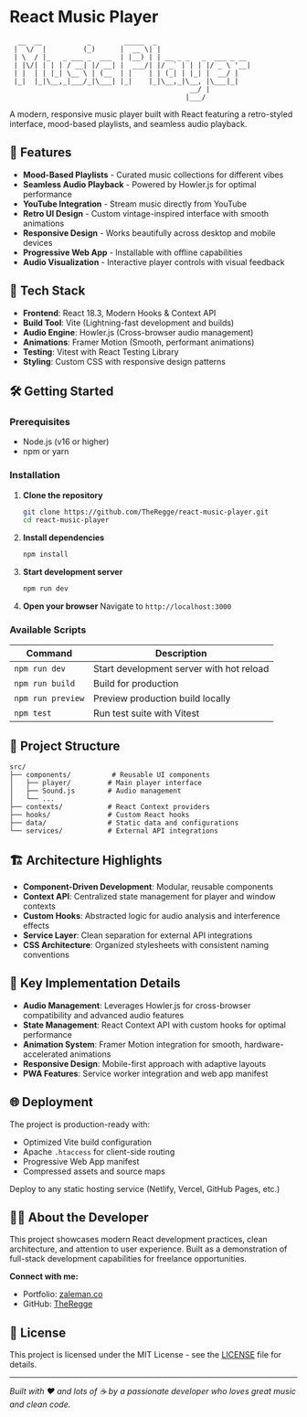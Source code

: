 # React Music Player

````
  __  __           _        _____  _                       
 |  \/  |         (_)      |  __ \| |                      
 | \  / |_   _ ___ _  ___  | |__) | | __ _ _   _  ___ _ __  
 | |\/| | | | / __| |/ __| |  ___/| |/ _` | | | |/ _ \ '__|  
 | |  | | |_| \__ \ | (__  | |    | | (_| | |_| |  __/ |   
 |_|  |_|\__,_|___/_|\___| |_|    |_|\__,_|\__, |\___|_|   
                                            __/ |          
                                           |___/           
````

A modern, responsive music player built with React featuring a retro-styled interface, mood-based playlists, and seamless audio playback.

## 🎵 Features

- **Mood-Based Playlists** - Curated music collections for different vibes
- **Seamless Audio Playback** - Powered by Howler.js for optimal performance
- **YouTube Integration** - Stream music directly from YouTube
- **Retro UI Design** - Custom vintage-inspired interface with smooth animations
- **Responsive Design** - Works beautifully across desktop and mobile devices
- **Progressive Web App** - Installable with offline capabilities
- **Audio Visualization** - Interactive player controls with visual feedback

## 🚀 Tech Stack

- **Frontend**: React 18.3, Modern Hooks & Context API
- **Build Tool**: Vite (Lightning-fast development and builds)
- **Audio Engine**: Howler.js (Cross-browser audio management)
- **Animations**: Framer Motion (Smooth, performant animations)
- **Testing**: Vitest with React Testing Library
- **Styling**: Custom CSS with responsive design patterns

## 🛠️ Getting Started

### Prerequisites
- Node.js (v16 or higher)
- npm or yarn

### Installation

1. **Clone the repository**
   ```bash
   git clone https://github.com/TheRegge/react-music-player.git
   cd react-music-player
   ```

2. **Install dependencies**
   ```bash
   npm install
   ```

3. **Start development server**
   ```bash
   npm run dev
   ```

4. **Open your browser**
   Navigate to `http://localhost:3000`

### Available Scripts

| Command | Description |
|---------|-------------|
| `npm run dev` | Start development server with hot reload |
| `npm run build` | Build for production |
| `npm run preview` | Preview production build locally |
| `npm test` | Run test suite with Vitest |

## 🎨 Project Structure

```
src/
├── components/          # Reusable UI components
│   ├── player/         # Main player interface
│   ├── Sound.js        # Audio management
│   └── ...
├── contexts/           # React Context providers
├── hooks/              # Custom React hooks
├── data/               # Static data and configurations
└── services/           # External API integrations
```

## 🏗️ Architecture Highlights

- **Component-Driven Development**: Modular, reusable components
- **Context API**: Centralized state management for player and window contexts
- **Custom Hooks**: Abstracted logic for audio analysis and interference effects
- **Service Layer**: Clean separation for external API integrations
- **CSS Architecture**: Organized stylesheets with consistent naming conventions

## 🔧 Key Implementation Details

- **Audio Management**: Leverages Howler.js for cross-browser compatibility and advanced audio features
- **State Management**: React Context API with custom hooks for optimal performance
- **Animation System**: Framer Motion integration for smooth, hardware-accelerated animations
- **Responsive Design**: Mobile-first approach with adaptive layouts
- **PWA Features**: Service worker integration and web app manifest

## 🌐 Deployment

The project is production-ready with:
- Optimized Vite build configuration
- Apache `.htaccess` for client-side routing
- Progressive Web App manifest
- Compressed assets and source maps

Deploy to any static hosting service (Netlify, Vercel, GitHub Pages, etc.)

## 👨‍💻 About the Developer

This project showcases modern React development practices, clean architecture, and attention to user experience. Built as a demonstration of full-stack development capabilities for freelance opportunities.

**Connect with me:**
- Portfolio: [zaleman.co](https://zaleman.co)
- GitHub: [TheRegge](https://github.com/TheRegge)

## 📄 License

This project is licensed under the MIT License - see the [LICENSE](LICENSE) file for details.

---

*Built with ❤️ and lots of ☕ by a passionate developer who loves great music and clean code.*